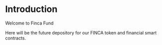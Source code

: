 # Introduction
Welcome to Finca Fund

Here will be the future depository for our FINCA token and financial smart contracts.
